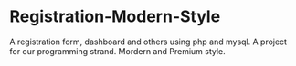 # Registration-Modern-Style
A registration form, dashboard and others using php and mysql. A project for our programming strand. Mordern and Premium style.

